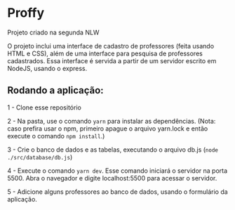 # Proffy
Projeto criado na segunda NLW

O projeto inclui uma interface de cadastro de professores (feita usando HTML e CSS), além de uma interface para pesquisa de professores cadastrados.
Essa interface é servida a partir de um servidor escrito em NodeJS, usando o express.

## Rodando a aplicação:

1 - Clone esse repositório

2 - Na pasta, use o comando ```yarn``` para instalar as dependências.
  (Nota: caso prefira usar o npm, primeiro apague o arquivo yarn.lock e então execute o comando ```npm install```.)

3 - Crie o banco de dados e as tabelas, executando o arquivo db.js (```node ./src/database/db.js```)

4 - Execute o comando ```yarn dev```. Esse comando iniciará o servidor na porta 5500. Abra o navegador e digite localhost:5500 para acessar o servidor.

5 - Adicione alguns professores ao banco de dados, usando o formulário da aplicação.